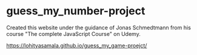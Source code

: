 # guess_my_number-project
Created this website under the guidance of Jonas Schmedtmann from his course "The complete JavaScript Course" on Udemy.

https://lohityasamala.github.io/guess_my_game-proejct/
